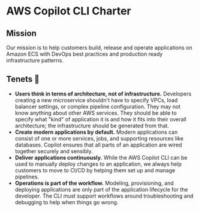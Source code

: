 # AWS Copilot CLI Charter

## Mission
Our mission is to help customers build, release and operate applications on Amazon ECS with DevOps best practices and production ready infrastructure patterns.

## Tenets 🌟
* **Users think in terms of architecture, not of infrastructure.**
Developers creating a new microservice shouldn't have to specify VPCs, load balancer settings, or complex pipeline configuration.
They may not know anything about other AWS services. They should be able to specify what "kind" of application it is and how
it fits into their overall architecture; the infrastructure should be generated from that.
* **Create modern applications by default.**
Modern applications can consist of one or more services, jobs, and supporting resources like databases. 
Copilot ensures that all parts of an application are wired together securely and sensibly.
* **Deliver applications continuously.**
While the AWS Copilot CLI can be used to manually deploy changes to an application, we always help customers to move to CI/CD by helping them set up and manage pipelines.
* **Operations is part of the workflow.**
Modeling, provisioning, and deploying applications are only part of the application lifecycle for the developer.
The CLI must support workflows around troubleshooting and debugging to help when things go wrong.
